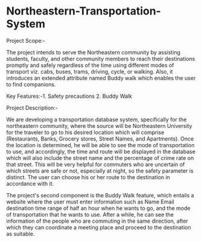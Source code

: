 # Northeastern-Transportation-System
Project Scope:-

The project intends to serve the Northeastern community by assisting students, faculty, and other community members to reach their destinations promptly and safely regardless of the time using different modes of transport viz. cabs, buses, trams, driving, cycle, or walking. Also, it introduces an extended attribute named Buddy walk which enables the user to find companions.

Key Features:-1. Safety precautions
2. Buddy Walk

Project Description:- 

We are developing a transportation database system, specifically for the northeastern community,  where the source will be Northeastern University for the traveler to go to his desired location which will comprise (Restaurants, Banks, Grocery stores, Street Names, and Apartments).
Once the location is determined, he will be able to see the mode of transportation to use, and accordingly, the time and route will be displayed in the database which will also include the street name and the percentage of crime rate on that street. This will be very helpful for commuters who are uncertain of which streets are safe or not, especially at night, so the safety parameter is distinct. The user can choose his or her route to the destination in accordance with it.

The project's second component is the Buddy Walk feature, which entails a website where the user must enter information such as Name Email destination time range of half an hour when he wants to go, and the mode of transportation that he wants to use. After a while, he can see the information of the people who are commuting in the same direction, after which they can coordinate a meeting place and proceed to the destination as suitable.
